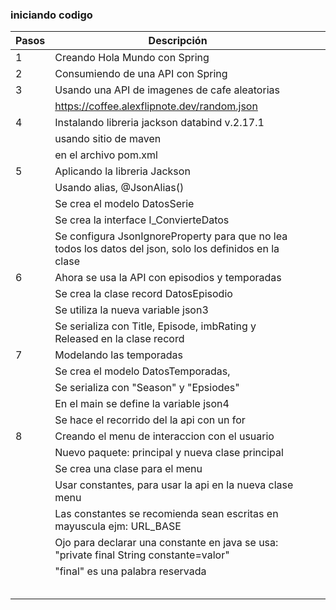 ### iniciando codigo


| Pasos | Descripción                                                                                              |   |   |
|-------|----------------------------------------------------------------------------------------------------------|---|---|
| 1     | Creando Hola Mundo con Spring                                                                            |   |   |
| 2     | Consumiendo de una API con Spring                                                                        |   |   |
| 3     | Usando una API de imagenes de cafe aleatorias                                                            |   |   |
|       | https://coffee.alexflipnote.dev/random.json                                                              |   |   |
| 4     | Instalando libreria jackson databind v.2.17.1                                                            |   |   |
|       | usando sitio de maven                                                                                    |   |   |
|       | en el archivo pom.xml                                                                                    |   |   |
| 5     | Aplicando la libreria Jackson                                                                            |   |   |
|       | Usando alias, @JsonAlias()                                                                               |   |   |
|       | Se crea el modelo DatosSerie                                                                             |   |   |
|       | Se crea la interface I_ConvierteDatos                                                                    |   |   |
|       | Se configura JsonIgnoreProperty para que no lea todos los datos del json, solo los definidos en la clase |   |   |
| 6     | Ahora se usa la API con episodios y temporadas                                                           |   |   |
|       | Se crea la clase record DatosEpisodio                                                                    |   |   |
|       | Se utiliza la nueva variable json3                                                                       |   |   |
|       | Se serializa con Title, Episode, imbRating y Released en la clase record                                 |   |   |
| 7     | Modelando las temporadas                                                                                 |   |   |
|       | Se crea el modelo DatosTemporadas,                                                                       |   |   |
|       | Se serializa con "Season" y "Epsiodes"                                                                   |   |   |
|       | En el main se define la variable json4                                                                   |   |   |
|       | Se hace el recorrido del la api con un for                                                               |   |   |
| 8     | Creando el menu de interaccion con el usuario                                                            |   |   |
|       | Nuevo paquete: principal y nueva clase principal                                                         |   |   |
|       | Se crea una clase para el menu                                                                           |   |   |
|       | Usar constantes, para usar la api  en la nueva clase menu                                                |   |   |
|       | Las constantes se recomienda sean escritas en mayuscula ejm: URL_BASE                                    |   |   |
|       | Ojo para declarar una constante en java se usa: "private final String constante=valor"                   |   |   |
|       | "final" es una palabra reservada                                                                         |   |   |
|       |                                                                                                          |   |   |
|       |                                                                                                          |   |   |
|       |                                                                                                          |   |   |
|       |                                                                                                          |   |   |
|       |                                                                                                          |   |   |

